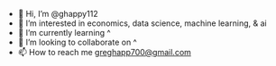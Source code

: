 - 👋 Hi, I’m @ghappy112
- 👀 I’m interested in economics, data science, machine learning, & ai
- 🌱 I’m currently learning ^
- 💞️ I’m looking to collaborate on ^
- 📫 How to reach me greghapp700@gmail.com

<!---
ghappy112/ghappy112 is a ✨ special ✨ repository because its `README.md` (this file) appears on your GitHub profile.
You can click the Preview link to take a look at your changes.
--->
